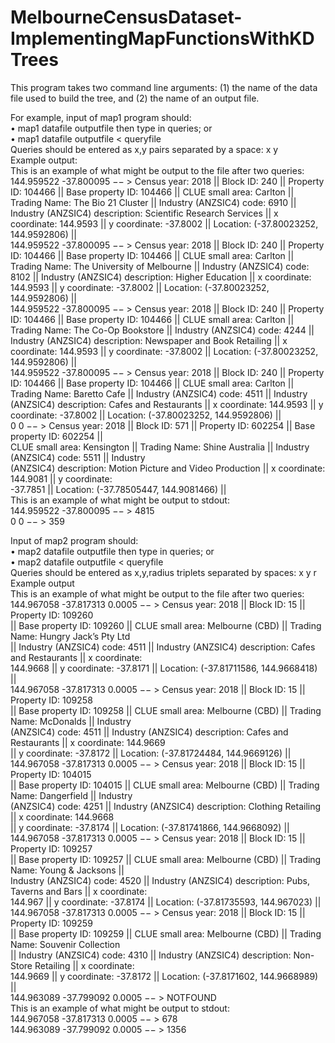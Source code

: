 # MelbourneCensusDataset-ImplementingMapFunctionsWithKDTrees

This program takes two command line arguments: (1) the name of the data file used to build the tree, and (2) the name of an
output file.  
  
For example, input of map1 program should:  
• map1 datafile outputfile then type in queries; or  
• map1 datafile outputfile < queryfile  
Queries should be entered as x,y pairs separated by a space: x y  
Example output:  
This is an example of what might be output to the file after two queries:  
144.959522 -37.800095 −− > Census year: 2018 || Block ID: 240 || Property ID: 104466 || Base property ID: 104466 || CLUE small area: Carlton || Trading Name: The Bio 21 Cluster || Industry (ANZSIC4) code: 6910 || Industry (ANZSIC4) description: Scientific Research Services || x coordinate: 144.9593 || y coordinate: -37.8002 || Location: (-37.80023252, 144.9592806) ||  
144.959522 -37.800095 −− > Census year: 2018 || Block ID: 240 || Property ID: 104466 || Base 
property ID: 104466 || CLUE small area: Carlton || Trading Name: The University of Melbourne || Industry 
(ANZSIC4) code: 8102 || Industry (ANZSIC4) description: Higher Education || x coordinate: 144.9593 
|| y coordinate: -37.8002 || Location: (-37.80023252, 144.9592806) ||  
144.959522 -37.800095 −− > Census year: 2018 || Block ID: 240 || Property ID: 104466 || Base
property ID: 104466 || CLUE small area: Carlton || Trading Name: The Co-Op Bookstore || Industry (ANZSIC4)
code: 4244 || Industry (ANZSIC4) description: Newspaper and Book Retailing || x coordinate: 144.9593
|| y coordinate: -37.8002 || Location: (-37.80023252, 144.9592806) ||  
144.959522 -37.800095 −− > Census year: 2018 || Block ID: 240 || Property ID: 104466 || Base 
property ID: 104466 || CLUE small area: Carlton || Trading Name: Baretto Cafe || Industry (ANZSIC4) 
code: 4511 || Industry (ANZSIC4) description: Cafes and Restaurants || x coordinate: 144.9593 || y  
coordinate: -37.8002 || Location: (-37.80023252, 144.9592806) ||  
0 0 −− > Census year: 2018 || Block ID: 571 || Property ID: 602254 || Base property ID: 602254 ||  
CLUE small area: Kensington || Trading Name: Shine Australia || Industry (ANZSIC4) code: 5511 || Industry  
(ANZSIC4) description: Motion Picture and Video Production || x coordinate: 144.9081 || y coordinate:  
-37.7851 || Location: (-37.78505447, 144.9081466) ||  
This is an example of what might be output to stdout:  
144.959522 -37.800095 −− > 4815  
0 0 −− > 359  

Input of map2 program should:  
• map2 datafile outputfile then type in queries; or  
• map2 datafile outputfile < queryfile  
Queries should be entered as x,y,radius triplets separated by spaces: x y r  
Example output  
This is an example of what might be output to the file after two queries:  
144.967058 -37.817313 0.0005 −− > Census year: 2018 || Block ID: 15 || Property ID: 109260  
|| Base property ID: 109260 || CLUE small area: Melbourne (CBD) || Trading Name: Hungry Jack’s Pty Ltd  
|| Industry (ANZSIC4) code: 4511 || Industry (ANZSIC4) description: Cafes and Restaurants || x coordinate:  
144.9668 || y coordinate: -37.8171 || Location: (-37.81711586, 144.9668418) ||  
144.967058 -37.817313 0.0005 −− > Census year: 2018 || Block ID: 15 || Property ID: 109258  
|| Base property ID: 109258 || CLUE small area: Melbourne (CBD) || Trading Name: McDonalds || Industry  
(ANZSIC4) code: 4511 || Industry (ANZSIC4) description: Cafes and Restaurants || x coordinate: 144.9669  
|| y coordinate: -37.8172 || Location: (-37.81724484, 144.9669126) ||  
144.967058 -37.817313 0.0005 −− > Census year: 2018 || Block ID: 15 || Property ID: 104015  
|| Base property ID: 104015 || CLUE small area: Melbourne (CBD) || Trading Name: Dangerfield || Industry  
(ANZSIC4) code: 4251 || Industry (ANZSIC4) description: Clothing Retailing || x coordinate: 144.9668  
|| y coordinate: -37.8174 || Location: (-37.81741866, 144.9668092) ||  
144.967058 -37.817313 0.0005 −− > Census year: 2018 || Block ID: 15 || Property ID: 109257  
|| Base property ID: 109257 || CLUE small area: Melbourne (CBD) || Trading Name: Young & Jacksons ||  
Industry (ANZSIC4) code: 4520 || Industry (ANZSIC4) description: Pubs, Taverns and Bars || x coordinate:  
144.967 || y coordinate: -37.8174 || Location: (-37.81735593, 144.967023) ||  
144.967058 -37.817313 0.0005 −− > Census year: 2018 || Block ID: 15 || Property ID: 109259  
|| Base property ID: 109259 || CLUE small area: Melbourne (CBD) || Trading Name: Souvenir Collection  
|| Industry (ANZSIC4) code: 4310 || Industry (ANZSIC4) description: Non-Store Retailing || x coordinate:  
144.9669 || y coordinate: -37.8172 || Location: (-37.8171602, 144.9668989) ||  
144.963089 -37.799092 0.0005 −− > NOTFOUND  
This is an example of what might be output to stdout:  
144.967058 -37.817313 0.0005 −− > 678  
144.963089 -37.799092 0.0005 −− > 1356  
